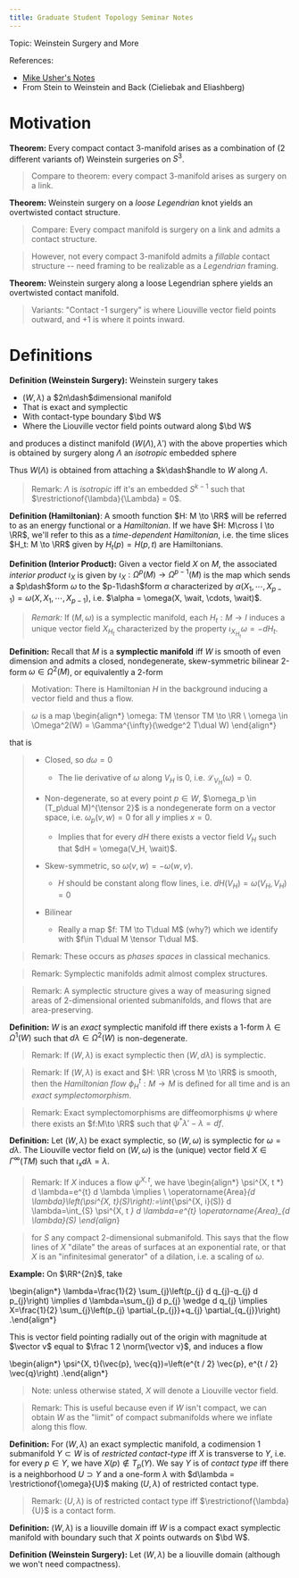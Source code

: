 ```yaml
---
title: Graduate Student Topology Seminar Notes
---
```


Topic: Weinstein Surgery and More


References:

- [Mike Usher's Notes](https://usherugamath.files.wordpress.com/2019/05/8230-s19.pdf)
- From Stein to Weinstein and Back (Cieliebak and Eliashberg)


# Motivation

**Theorem:** 
Every compact contact 3-manifold arises as a combination of (2 different variants of) Weinstein surgeries on $S^3$.

> Compare to theorem: every compact 3-manifold arises as surgery on a link.

**Theorem:** 
Weinstein surgery on a *loose Legendrian* knot yields an overtwisted contact structure.

> Compare: Every compact manifold is surgery on a link and admits a contact structure.

> However, not every compact 3-manifold admits a *fillable* contact structure -- need framing to be realizable as a *Legendrian* framing.

**Theorem:** 
Weinstein surgery along a loose Legendrian sphere yields an overtwisted contact manifold.

> Variants: "Contact -1 surgery" is where Liouville vector field points outward, and +1 is where it points inward.

# Definitions

**Definition (Weinstein Surgery):**
Weinstein surgery takes 

- $(W, \lambda)$ a $2n\dash$dimensional manifold
- That is exact and symplectic
- With contact-type boundary $\bd W$
- Where the Liouville vector field points outward along $\bd W$

and produces a distinct manifold $(W(\Lambda), \lambda')$ with the above properties which is obtained by surgery along $\Lambda$ an *isotropic* embedded sphere

Thus $W(\Lambda)$ is obtained from attaching a $k\dash$handle to $W$ along $\Lambda$. 

> Remark: $\Lambda$ is *isotropic* iff it's an embedded $S^{k-1}$ such that $\restrictionof{\lambda}{\Lambda} = 0$.


**Definition (Hamiltonian)**:
A smooth function $H: M \to \RR$ will be referred to as an energy functional or a *Hamiltonian*.
If we have $H: M\cross I \to \RR$, we'll refer to this as a *time-dependent Hamiltonian*, i.e. the time slices $H_t: M \to \RR$ given by $H_t(p) = H(p, t)$ are Hamiltonians.


**Definition (Interior Product):**
Given a vector field $X$ on $M$, the associated *interior product* $\iota_X$ is given by $\iota_X: \Omega^p(M) \to \Omega^{p-1}(M)$ is the map which sends a $p\dash$form $\omega$ to the $p-1\dash$form $\alpha$ characterized by $\alpha(X_1, \cdots, X_{p-1}) = \omega(X, X_1, \cdots, X_{p-1})$, i.e. $\alpha = \omega(X, \wait, \cdots, \wait)$.

> *Remark:*
> If $(M, \omega)$ is a symplectic manifold, each $H_t: M \to I$ induces a unique vector field $X_{H_t}$ characterized by the property $\iota_{X_{H_t}}\omega = -dH_t$.

**Definition:**
Recall that $M$ is a **symplectic manifold** iff $W$ is smooth of even dimension and admits a closed, nondegenerate, skew-symmetric bilinear 2-form $\omega \in \Omega^2(M)$, or equivalently a 2-form

> Motivation: There is Hamiltonian $H$ in the background inducing a vector field and thus a flow.

> $\omega$ is a map
\begin{align*}
\omega: TM \tensor TM \to \RR \\
\omega \in \Omega^2(W) = \Gamma^{\infty}(\wedge^2 T\dual W)
\end{align*}
>
that is
> 
> - Closed, so $d\omega = 0$
>   - The lie derivative of $\omega$ along $V_H$ is 0, i.e. $\mathcal{L}_{V_H}(\omega) = 0$.
>
> - Non-degenerate, so at every point $p\in W$, $\omega_p \in (T_p\dual M)^{\tensor 2}$ is a nondegenerate form on a vector space, i.e. $\omega_p(v, w) = 0$ for all $y$ implies $x=0$.
>   - Implies that for every $dH$ there exists a vector field $V_H$ such that $dH = \omega(V_H, \wait)$.
>
> - Skew-symmetric, so $\omega(v, w) = -\omega(w, v)$.
>   - $H$ should be constant along flow lines, i.e. $dH(V_H) = \omega(V_H, V_H) = 0$
>
> - Bilinear
>   - Really a map $f: TM \to T\dual M$ (why?) which we identify with $f\in T\dual M \tensor T\dual M$.

> Remark:
> These occurs as *phases spaces* in classical mechanics.

> Remark:
> Symplectic manifolds admit almost complex structures.

> Remark:
> A symplectic structure gives a way of measuring signed areas of 2-dimensional oriented submanifolds, and flows that are area-preserving.

**Definition:**
$W$ is an *exact* symplectic manifold iff there exists a 1-form $\lambda \in \Omega^1(W)$ such that $d\lambda \in \Omega^2(W)$ is non-degenerate.

> Remark:
> If $(W, \lambda)$ is exact symplectic then $(W, d\lambda)$ is symplectic.

> Remark:
> If $(W, \lambda)$ is exact and $H: \RR \cross M \to \RR$ is smooth, then the *Hamiltonian flow* $\phi_H^t: M \to M$ is defined for all time and is an *exact symplectomorphism*.

> Remark: 
> Exact symplectomorphisms are diffeomorphisms $\psi$ where there exists an $f:M\to \RR$ such that $\psi^*\lambda' - \lambda = df$.

**Definition:**
Let $(W, \lambda)$ be exact symplectic, so $(W, \omega)$ is symplectic for $\omega = d\lambda$.
The Liouville vector field on $(W, \omega)$ is the (unique) vector field $X \in \Gamma^\infty(TM)$ such that $\iota_x d\lambda = \lambda$.

> Remark:
> If $X$ induces a flow $\psi^{X, t}$, we have
\begin{align*}
\psi^{X, t *} d \lambda=e^{t} d \lambda \implies \\
\operatorname{Area}_{d \lambda}\left(\psi^{X, t}(S)\right):=\int_{\psi^{X, i}(S)} d \lambda=\int_{S} \psi^{X, t *} d \lambda=e^{t} \operatorname{Area}_{d \lambda}(S)
\end{align*}

> for $S$ any compact 2-dimensional submanifold.
> This says that the flow lines of $X$ "dilate" the areas of surfaces at an exponential rate, or that $X$ is an "infinitesimal generator" of a dilation, i.e. a scaling of $\omega$.

**Example:**
On $\RR^{2n}$, take 

\begin{align*}
\lambda=\frac{1}{2} \sum_{j}\left(p_{j} d q_{j}-q_{j} d p_{j}\right)
\implies 
d \lambda=\sum_{j} d p_{j} \wedge d q_{j} 
\implies 
X=\frac{1}{2} \sum_{j}\left(p_{j} \partial_{p_{j}}+q_{j} \partial_{q_{j}}\right)
.\end{align*}

This is vector field pointing radially out of the origin with magnitude at $\vector v$ equal to $\frac 1 2 \norm{\vector v}$, and induces a flow

\begin{align*}
\psi^{X, t}(\vec{p}, \vec{q})=\left(e^{t / 2} \vec{p}, e^{t / 2} \vec{q}\right)
.\end{align*}

> Note: unless otherwise stated, $X$ will denote a Liouville vector field.

> Remark:
> This is useful because even if $W$ isn't compact, we can obtain $W$ as the "limit" of compact submanifolds where we inflate along this flow.

**Definition:**
For $(W, \lambda)$ an exact symplectic manifold, a codimension 1 submanifold $Y \subset W$ is of *restricted contact-type* iff $X$ is transverse to $Y$, i.e. for every $p\in Y$, we have $X(p) \not\in T_p(Y)$.
We say $Y$ is of *contact type* iff there is a neighborhood $U \supset Y$ and a one-form $\lambda$ with $d\lambda = \restrictionof{\omega}{U}$ making $(U, \lambda)$ of restricted contact type.

> Remark:
>$(U, \lambda)$ is of restricted contact type iff $\restrictionof{\lambda}{U}$ is a contact form.

**Definition:**
$(W, \lambda)$ is a liouville domain iff $W$ is a compact exact symplectic manifold with boundary such that $X$ points outwards on $\bd W$.

**Definition (Weinstein Surgery):**
Let $(W, \lambda)$ be a liouville domain (although we won't need compactness).
